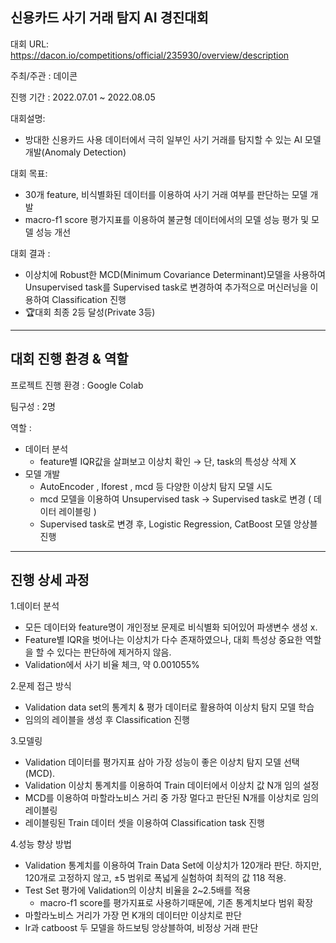 ## 신용카드 사기 거래 탐지 AI 경진대회
대회 URL: https://dacon.io/competitions/official/235930/overview/description

주최/주관 : 데이콘

진행 기간 : 2022.07.01 ~ 2022.08.05

대회설명:
  * 방대한 신용카드 사용 데이터에서 극히 일부인 사기 거래를 탐지할 수 있는 AI 모델 개발(Anomaly Detection)

대회 목표:
  * 30개 feature, 비식별화된 데이터를 이용하여 사기 거래 여부를 판단하는 모델 개발
  * macro-f1 score 평가지표를 이용하여 불균형 데이터에서의 모델 성능 평가 및 모델 성능 개선

대회 결과 :
  * 이상치에 Robust한 MCD(Minimum Covariance Determinant)모델을 사용하여 Unsupervised task를 Supervised task로 변경하여 추가적으로 머신러닝을 이용하여 Classification 진행
  * 🏆대회 최종 2등 달성(Private 3등)
 * * *
 ## 대회 진행 환경 & 역할
 프로젝트 진행 환경 : Google Colab
 
 팀구성 : 2명
 
 역할 :
  * 데이터 분석
    * feature별 IQR값을 살펴보고 이상치 확인 → 단, task의 특성상 삭제 X
  * 모델 개발
    * AutoEncoder , Iforest , mcd 등 다양한 이상치 탐지 모델 시도
    * mcd 모델을 이용하여 Unsupervised task → Supervised task로 변경 ( 데이터 레이블링 )
    * Supervised task로 변경 후, Logistic Regression, CatBoost 모델 앙상블 진행
* * *
## 진행 상세 과정
1.데이터 분석
  * 모든 데이터와 feature명이 개인정보 문제로 비식별화 되어있어 파생변수 생성 x.
  * Feature별  IQR을 벗어나는 이상치가 다수 존재하였으나, 대회 특성상 중요한 역할을 할 수 있다는 판단하에 제거하지 않음.
  * Validation에서 사기 비율 체크, 약 0.001055%

2.문제 접근 방식
  * Validation data set의 통계치 & 평가 데이터로 활용하여 이상치 탐지 모델 학습
  * 임의의 레이블을 생성 후 Classification 진행
  
3.모델링
  * Validation 데이터를 평가지표 삼아 가장 성능이 좋은 이상치 탐지 모델 선택(MCD).
  * Validation 이상치 통계치를 이용하여 Train 데이터에서 이상치 값 N개 임의 설정
  * MCD를 이용하여 마할라노비스 거리 중 가장 멀다고 판단된 N개를 이상치로 임의 레이블링
  * 레이블링된 Train 데이터 셋을 이용하여 Classification task 진행

4.성능 향상 방법
  * Validation 통계치를 이용하여 Train Data Set에 이상치가 120개라 판단. 
     하지만, 120개로 고정하지 않고, ±5 범위로 폭넓게 실험하여 최적의 값 118 적용.
  * Test Set 평가에 Validation의 이상치 비율을 2~2.5배를 적용
     * macro-f1 score를 평가지표로 사용하기때문에, 기존 통계치보다 범위 확장
  * 마할라노비스 거리가 가장 먼 K개의 데이터만 이상치로 판단
  * lr과 catboost 두 모델을 하드보팅 앙상블하여, 비정상 거래 판단 
